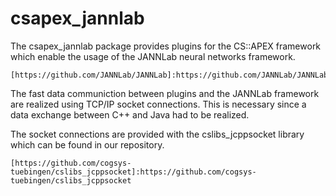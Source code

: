 # csapex_jannlab 
The csapex_jannlab  package provides plugins for the CS::APEX framework which
enable the usage of the JANNLab neural networks framework. 

    [https://github.com/JANNLab/JANNLab]:https://github.com/JANNLab/JANNLab

The fast data communiction between plugins and the JANNLab framework are
realized using TCP/IP socket connections. This is necessary since a 
data exchange between C++ and Java had to be realized. 

The socket connections are provided with the cslibs_jcppsocket library 
which can be found in our repository.

    [https://github.com/cogsys-tuebingen/cslibs_jcppsocket]:https://github.com/cogsys-tuebingen/cslibs_jcppsocket
    